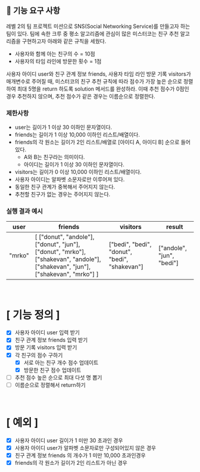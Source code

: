 ## 🚀 기능 요구 사항

레벨 2의 팀 프로젝트 미션으로 SNS(Social Networking Service)를 만들고자 하는 팀이 있다. 팀에 속한 크루 중 평소 알고리즘에 관심이 많은 미스터코는 친구 추천 알고리즘을 구현하고자 아래와 같은 규칙을 세웠다.

- 사용자와 함께 아는 친구의 수 = 10점 
- 사용자의 타임 라인에 방문한 횟수 = 1점

사용자 아이디 user와 친구 관계 정보 friends, 사용자 타임 라인 방문 기록 visitors가 매개변수로 주어질 때, 미스터코의 친구 추천 규칙에 따라 점수가 가장 높은 순으로 정렬하여 최대 5명을 return 하도록 solution 메서드를 완성하라. 이때 추천 점수가 0점인 경우 추천하지 않으며, 추천 점수가 같은 경우는 이름순으로 정렬한다.

### 제한사항

- user는 길이가 1 이상 30 이하인 문자열이다.
- friends는 길이가 1 이상 10,000 이하인 리스트/배열이다.
- friends의 각 원소는 길이가 2인 리스트/배열로 [아이디 A, 아이디 B] 순으로 들어있다.
  - A와 B는 친구라는 의미이다.
  - 아이디는 길이가 1 이상 30 이하인 문자열이다.
- visitors는 길이가 0 이상 10,000 이하인 리스트/배열이다.
- 사용자 아이디는 알파벳 소문자로만 이루어져 있다.
- 동일한 친구 관계가 중복해서 주어지지 않는다.
- 추천할 친구가 없는 경우는 주어지지 않는다.

### 실행 결과 예시

| user | friends | visitors | result |
| --- | --- | --- | --- |
| "mrko" | [ ["donut", "andole"], ["donut", "jun"], ["donut", "mrko"], ["shakevan", "andole"], ["shakevan", "jun"], ["shakevan", "mrko"] ] | ["bedi", "bedi", "donut", "bedi", "shakevan"] | ["andole", "jun", "bedi"] |


<br>

# [ 기능 정의 ]
- [X] 사용자 아이디 user 입력 받기
- [X] 친구 관계 정보 friends 입력 받기
- [X] 방문 기록 visitors 입력 받기
- [X] 각 친구의 점수 구하기
  - [X] 서로 아는 친구 개수 점수 업데이트
  - [X] 방문한 친구 점수 업데이트
- [ ] 추천 점수 높은 순으로 최대 다섯 명 뽑기
- [ ] 이름순으로 정렬해서 return하기

<br>

# [ 예외 ]
- [X] 사용자 아이디 user 길이가 1 미만 30 초과인 경우
- [X] 사용자 아이디 user가 알파벳 소문자로만 구성되어있지 않은 경우
- [X] 친구 관계 정보 friends 의 개수가 1 미만 10,000 초과인경우
- [X] friends의 각 원소가 길이가 2인 리스트가 아닌 경우